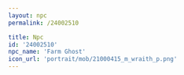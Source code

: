```yaml
---
layout: npc
permalink: /24002510

title: Npc
id: '24002510'
npc_name: 'Farm Ghost'
icon_url: 'portrait/mob/21000415_m_wraith_p.png'
---
```

